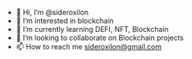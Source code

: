 - 👋 Hi, I’m @sideroxilon
- 👀 I’m interested in blockchain 
- 🌱 I’m currently learning DEFI, NFT, Blockchain 
- 💞️ I’m looking to collaborate on Blockchain projects
- 📫 How to reach me sideroxilon@gmail.com

<!---
sideroxilon/sideroxilon is a ✨ special ✨ repository because its `README.md` (this file) appears on your GitHub profile.
You can click the Preview link to take a look at your changes.
--->

